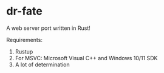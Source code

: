 # dr-fate
A web server port written in Rust!

Requirements:
1. Rustup
2. For MSVC: Microsoft Visual C++ and Windows 10/11 SDK
3. A lot of determination